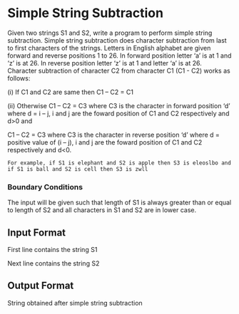 # Simple String Subtraction
Given two strings S1 and S2, write a program to perform simple string subtraction. Simple string subtraction does character subtraction from last to first characters of the strings. Letters in English alphabet are given forward and reverse positions 1 to 26. In forward position letter ‘a’ is at 1 and ‘z’ is at 26. In reverse position letter ‘z’ is at 1 and letter ‘a’ is at 26. Character subtraction of character C2 from character C1 (C1 - C2) works as follows:

(i) If C1 and C2 are same then C1 – C2 = C1

(ii) Otherwise C1 – C2 = C3 where C3 is the character in forward position ‘d’ where d = i – j, i and j are the foward position of C1 and C2 respectively and d>0 and

C1 – C2 = C3 where C3 is the character in reverse position ‘d’ where d = positive value of (i – j), i and j are the foward position of C1 and C2 respectively and d<0.
```
For example, if S1 is elephant and S2 is apple then S3 is eleoslbo and if S1 is ball and S2 is cell then S3 is zwll
```
### Boundary Conditions

The input will be given such that length of S1 is always greater than or equal to length of S2 and all characters in S1 and S2 are in lower case.

## Input Format

First line contains the string S1

Next line contains the string S2

## Output Format

String obtained after simple string subtraction
